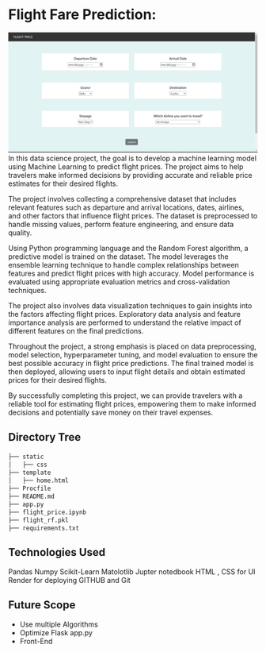 # Flight Fare Prediction: 
![Project template](FLIGHT.png)
In this data science project, the goal is to develop a machine learning model using Machine Learning to predict flight prices. The project aims to help travelers make informed decisions by providing accurate and reliable price estimates for their desired flights.

The project involves collecting a comprehensive dataset that includes relevant features such as departure and arrival locations, dates, airlines, and other factors that influence flight prices. The dataset is preprocessed to handle missing values, perform feature engineering, and ensure data quality.

Using Python programming language and the Random Forest algorithm, a predictive model is trained on the dataset. The model leverages the ensemble learning technique to handle complex relationships between features and predict flight prices with high accuracy. Model performance is evaluated using appropriate evaluation metrics and cross-validation techniques.

The project also involves data visualization techniques to gain insights into the factors affecting flight prices. Exploratory data analysis and feature importance analysis are performed to understand the relative impact of different features on the final predictions.

Throughout the project, a strong emphasis is placed on data preprocessing, model selection, hyperparameter tuning, and model evaluation to ensure the best possible accuracy in flight price predictions. The final trained model is then deployed, allowing users to input flight details and obtain estimated prices for their desired flights.

By successfully completing this project, we can provide travelers with a reliable tool for estimating flight prices, empowering them to make informed decisions and potentially save money on their travel expenses.


## Directory Tree 
```
├── static 
│   ├── css
├── template
│   ├── home.html
├── Procfile
├── README.md
├── app.py
├── flight_price.ipynb
├── flight_rf.pkl
├── requirements.txt
```

## Technologies Used

Pandas 
Numpy 
Scikit-Learn
Matolotlib
Jupter notedbook
HTML , CSS for UI
Render for deploying 
GITHUB and Git


## Future Scope

* Use multiple Algorithms
* Optimize Flask app.py
* Front-End 
